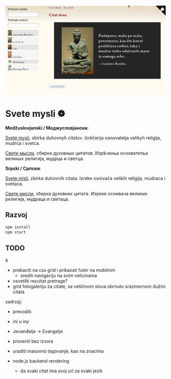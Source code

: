 [![Svete misli](screen.png)](https://mudroljub.github.io/svetemisli)

# Svete mysli ❁

**Medžuslovjanski / Меджусловјански**:

[Svete mysli](https://mudroljub.github.io/svetemisli/), sbirka duhovnyh citatov. Izrěčenja osnovatelja velikyh religija, mudrca i svetca.

[Свете мысли](https://mudroljub.github.io/svetemisli/), сбирка духовных цитатов. Изрѣченьа основательа великых религија, мудрца и светца.

**Srpski / Српски**:

[Svete misli](https://mudroljub.github.io/svetemisli/), zbirka duhovnih citata. Izreke osnivača velikih religija, mudraca i svetaca.

[Свете мисли](https://mudroljub.github.io/svetemisli/), збирка духовних цитата. Изреке оснивача великих религија, мудраца и светаца.

## Razvoj

```
npm install
npm start
```

## TODO

ě

- prebaciti na css grid i prikazati futer na mobilnim
  - srediti navigaciju na svim velicinama
- osvetliti rezultat pretrage?
- grid fotogaleriju za citate, sa veličinom slova obrnuto srazmernom dužini citata

sadrzaj:
- prevoditi
- ini u iny
- Jevanđelje -> Evangelje
- proveriti bez izvora
- uraditi masovno tagovanje, kao na znacima

- node.js backend rendering
  - da svaki citat ima svoj url za svaki jezik
